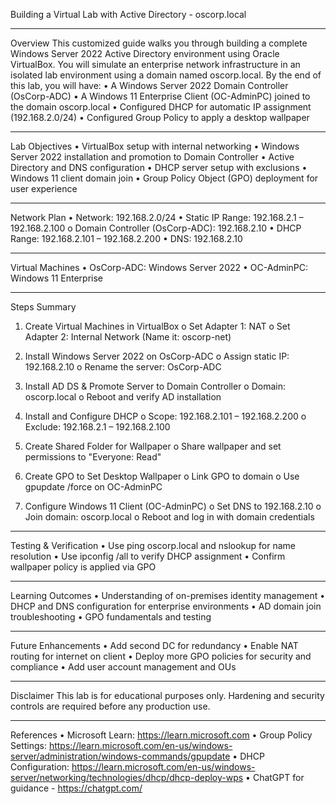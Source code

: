 Building a Virtual Lab with Active Directory - oscorp.local 
________________________________________
Overview
This customized guide walks you through building a complete Windows Server 2022 Active Directory environment using Oracle VirtualBox. You will simulate an enterprise network infrastructure in an isolated lab environment using a domain named oscorp.local.
By the end of this lab, you will have:
•	A Windows Server 2022 Domain Controller (OsCorp-ADC)
•	A Windows 11 Enterprise Client (OC-AdminPC) joined to the domain oscorp.local
•	Configured DHCP for automatic IP assignment (192.168.2.0/24)
•	Configured Group Policy to apply a desktop wallpaper
________________________________________
Lab Objectives
•	VirtualBox setup with internal networking
•	Windows Server 2022 installation and promotion to Domain Controller
•	Active Directory and DNS configuration
•	DHCP server setup with exclusions
•	Windows 11 client domain join
•	Group Policy Object (GPO) deployment for user experience
________________________________________
Network Plan
•	Network: 192.168.2.0/24
•	Static IP Range: 192.168.2.1 – 192.168.2.100
o	Domain Controller (OsCorp-ADC): 192.168.2.10
•	DHCP Range: 192.168.2.101 – 192.168.2.200
•	DNS: 192.168.2.10
________________________________________
Virtual Machines
•	OsCorp-ADC: Windows Server 2022
•	OC-AdminPC: Windows 11 Enterprise
________________________________________
Steps Summary
1.	Create Virtual Machines in VirtualBox
o	Set Adapter 1: NAT
o	Set Adapter 2: Internal Network (Name it: oscorp-net)

2.	Install Windows Server 2022 on OsCorp-ADC
o	Assign static IP: 192.168.2.10
o	Rename the server: OsCorp-ADC

3.	Install AD DS & Promote Server to Domain Controller
o	Domain: oscorp.local
o	Reboot and verify AD installation

4.	Install and Configure DHCP
o	Scope: 192.168.2.101 – 192.168.2.200
o	Exclude: 192.168.2.1 – 192.168.2.100

5.	Create Shared Folder for Wallpaper
o	Share wallpaper and set permissions to "Everyone: Read"

6.	Create GPO to Set Desktop Wallpaper
o	Link GPO to domain
o	Use gpupdate /force on OC-AdminPC

7.	Configure Windows 11 Client (OC-AdminPC)
o	Set DNS to 192.168.2.10
o	Join domain: oscorp.local
o	Reboot and log in with domain credentials
________________________________________
Testing & Verification
•	Use ping oscorp.local and nslookup for name resolution
•	Use ipconfig /all to verify DHCP assignment
•	Confirm wallpaper policy is applied via GPO
________________________________________
Learning Outcomes
•	Understanding of on-premises identity management
•	DHCP and DNS configuration for enterprise environments
•	AD domain join troubleshooting
•	GPO fundamentals and testing
________________________________________
Future Enhancements
•	Add second DC for redundancy
•	Enable NAT routing for internet on client
•	Deploy more GPO policies for security and compliance
•	Add user account management and OUs
________________________________________
Disclaimer
This lab is for educational purposes only. Hardening and security controls are required before any production use.
________________________________________
References
•	Microsoft Learn: https://learn.microsoft.com
•	Group Policy Settings: https://learn.microsoft.com/en-us/windows-server/administration/windows-commands/gpupdate
•	DHCP Configuration: https://learn.microsoft.com/en-us/windows-server/networking/technologies/dhcp/dhcp-deploy-wps
•	ChatGPT for guidance - https://chatgpt.com/ 

